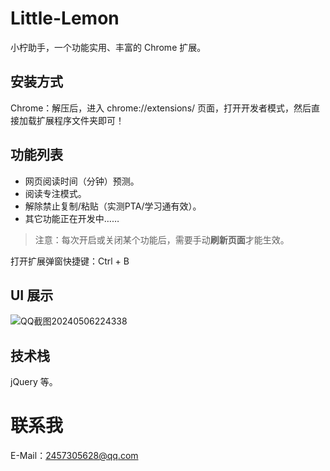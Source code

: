 # Little-Lemon

小柠助手，一个功能实用、丰富的 Chrome 扩展。

## 安装方式

Chrome：解压后，进入 chrome://extensions/ 页面，打开开发者模式，然后直接加载扩展程序文件夹即可！

## 功能列表

- 网页阅读时间（分钟）预测。
- 阅读专注模式。
- 解除禁止复制/粘贴（实测PTA/学习通有效）。
- 其它功能正在开发中……

> 注意：每次开启或关闭某个功能后，需要手动**刷新页面**才能生效。

打开扩展弹窗快捷键：Ctrl + B

## UI 展示

![QQ截图20240506224338](https://github.com/ZY16263646566679/Little-Lemon/assets/118327380/0dbfdff3-bf47-490d-af49-83de64763660)

## 技术栈

jQuery 等。

# 联系我

E-Mail：2457305628@qq.com

